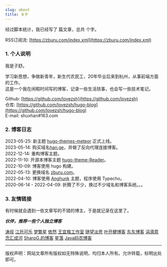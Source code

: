 ```yaml
---
slug: about
title: 关于
---
```


经过脚本统计，我已经写了 <span id="totalNum"></span> 篇文章，总共 <span id="totalWords"></span> 个字。

RSS订阅流: [https://zburu.com/index.xml](https://zburu.com/index.xml)

### 1. 个人说明

我是子舒。

学习新思想，争做新青年，新生代农民工，20年毕业后来到杭州，从事前端方面的工作。  
这是一个我在闲暇时间写的博客，记录一些生活琐事，也会写一些技术笔记。


Github: [https://github.com/lovezsh](https://github.com/lovezsh)  
仓库: [https://github.com/lovezsh/hugo-blog](https://github.com/lovezsh/hugo-blog)  
E-mail: shuxhan#163.com  

### 2. 博客日志

2023-05-25: 新主题 [hugo-themes-meteor](https://github.com/lovezsh/hugo-themes-meteor) 正式上线。  
2023-05-14: 购买域名[han.ge](https://han.ge)，并做了反向代理连接博客。  
2022-12-14: 重构博客主题。  
2022-11-10: 开源本博客主题 [hugo-theme-Reader](https://github.com/lovezsh/hugo-theme-Reader)。  
2022-10-09: 博客使用 hugo 构建。  
2022-05-13: 更换域名 [zburu.com](https://zburu.com)。  
2022-04-10: 博客使用 [Anghunk](https://github.com/lovezsh/Anghunk) 主题，程序使用 Typecho。  
2020-06-14 - 2022-04-09: 折腾了不少，换过不少域名和博客系统。。。  

### 3. 友情链接

有时候就会遇到一些文章写的不错的博主，于是就记录在这里了。

***伙伴，推荐一些个人独立博客***

[涛叔](https://taoshu.in)
[江卮可乐](https://blog.ijann.com)
[梦繁星](https://blog.emoao.com)
[依然](https://wind.ink)
[王宜楷工作室](http://www.wangyikai.com)
[随望淡思](https://www.lushaojun.com)
[叶开楗博客](https://xn--qpru0x.cn)
[东东博客](http://blog.shutwin.com)
[涓滴意念汇成河](http://www.zahui.top)
[SharpG.的博客](https://www.sharpgan.com)
[星落](https://urosi.cn)
[Java码农博客](https://ichochy.com)

---

版权声明：网站文章所有版权如无特殊说明，均归本人所有。允许转载，标明出处即可。
